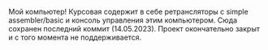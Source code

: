 Мой компьютер! Курсовая содержит в себе ретрансляторы с simple assembler/basic и консоль управления этим компьютером. Сюда сохранен последний коммит (14.05.2023). Проект окончательно закрыт и с того момента не поддерживается.